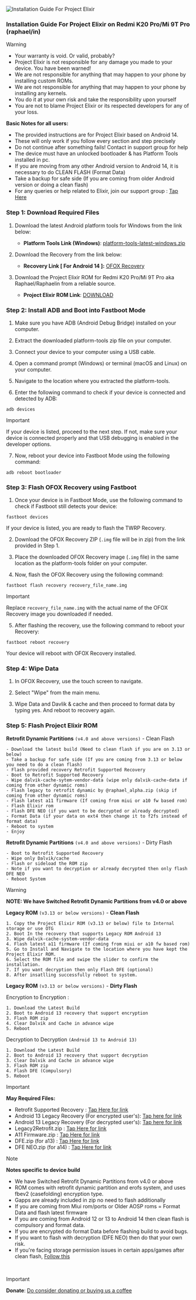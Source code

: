 ![Installation Guide For Project Elixir](https://i.imgur.com/42LxtAl.png)

### Installation Guide For Project Elixir on Redmi K20 Pro/Mi 9T Pro (raphael/in)

> [!Warning]
> * Your warranty is void. Or valid, probably?
> * Project Elixir is not responsible for any damage you made to your device. You have been warned!
> * We are not responsible for anything that may happen to your phone by installing custom ROMs.
> * We are not responsible for anything that may happen to your phone by installing any kernels.
> * You do it at your own risk and take the responsibility upon yourself
> * You are not to blame Project Elixir or its respected developers for any of your loss.
>
> **Basic Notes for all users:**  
> * The provided instructions are for Project Elixir based on Android 14.
> * These will only work if you follow every section and step precisely
> * Do not continue after something fails! Contact in support group for help
> * The device must have an unlocked bootloader & has Platform Tools installed in pc.
> * If you are moving from any other Android version to Android 14, it is necessary to do CLEAN FLASH (Format Data)
> * Take a backup for safe side (If you are coming from older Android version or doing a clean flash)
> * For any queries or help related to Elixir, join our support group : [Tap Here](https://telegram.me/Elixir_Discussion)  



### Step 1: Download Required Files
1. Download the latest Android platform tools for Windows from the link below:
   - **Platform Tools Link (Windows)**: [platform-tools-latest-windows.zip](https://dl.google.com/android/repository/platform-tools-latest-windows.zip)

2. Download the Recovery from the link below:
   - **Recovery Link [ For Android 14 ]:** [OFOX Recovery](https://nc.razrcloud.duckdns.org/s/rNGeDfT9CptrA35)

3. Download the Project Elixir ROM for Redmi K20 Pro/Mi 9T Pro aka Raphael/Raphaelin from a reliable source.
   - **Project Elixir ROM Link**: [DOWNLOAD](https://projectelixiros.com/device/raphael)

### Step 2: Install ADB and Boot into Fastboot Mode
1. Make sure you have ADB (Android Debug Bridge) installed on your computer. 

2. Extract the downloaded platform-tools zip file on your computer.

3. Connect your device to your computer using a USB cable.

4. Open a command prompt (Windows) or terminal (macOS and Linux) on your computer.

5. Navigate to the location where you extracted the platform-tools.

6. Enter the following command to check if your device is connected and detected by ADB:

```
adb devices
```
> [!Important]
> If your device is listed, proceed to the next step. If not, make sure your device is connected properly and that USB debugging is enabled in the developer options.

7. Now, reboot your device into Fastboot Mode using the following command:

```
adb reboot bootloader
```

### Step 3: Flash OFOX Recovery using Fastboot
1. Once your device is in Fastboot Mode, use the following command to check if Fastboot still detects your device:

```
fastboot devices
```

If your device is listed, you are ready to flash the TWRP Recovery.

2. Download the OFOX Recovery ZIP (`.img` file will be in zip) from the link provided in Step 1.

3. Place the downloaded OFOX Recovery image (`.img` file) in the same location as the platform-tools folder on your computer.

4. Now, flash the OFOX Recovery using the following command:

```
fastboot flash recovery recovery_file_name.img
```
> [!Important]
> Replace `recovery_file_name.img` with the actual name of the OFOX Recovery image you downloaded if needed.

5. After flashing the recovery, use the following command to reboot your Recovery:

```
fastboot reboot recovery
```

Your device will reboot with OFOX Recovery installed.

### Step 4: Wipe Data
1. In OFOX Recovery, use the touch screen to navigate.

2. Select "Wipe" from the main menu.

3. Wipe Data and Davlik & cache and then proceed to format data by typing yes. And reboot to recovery again.

### Step 5: Flash Project Elixir ROM

**Retrofit Dynamic Partitions** `(v4.0 and above versions)` - Clean Flash
```
- Download the latest build (Need to clean flash if you are on 3.13 or below)
- Take a backup for safe side (If you are coming from 3.13 or below you need to do a clean flash)
- Flash provided recovery Retrofit Supported Recovery
- Boot to Retrofit Supported Recovery
- Wipe dalvik-cache-sytem-vendor-data (wipe only dalvik-cache-data if coming from other dynamic roms)
- Flash legacy to retrofit dynamic by @raphael_alpha.zip (skip if coming from other dynamic roms)
- Flash latest a11 firmware (If coming from miui or a10 fw based rom)
- Flash Elixir rom
- Flash DFE NEO (if you want to be decrypted or already decrypted)
- Format Data (if your data on ext4 then change it to f2fs instead of format data)
- Reboot to system
- Enjoy
```

**Retrofit Dynamic Partitions** `(v4.0 and above versions)` - Dirty Flash
```
- Boot to Retrofit Supported Recovery
- Wipe only Dalvik/cache
- Flash or sideload the ROM zip
﻿﻿- Note if you want to decryption or already decrypted then only flash DFE NEO
- Reboot System
```
> [!Warning]
> **NOTE: We have Switched Retrofit Dynamic Partitions from v4.0 or above**


**Legacy ROM** `(v3.13 or below versions)` - **Clean Flash**
```
1. Copy the Project Elixir ROM (v3.13 or below) file to Internal storage or use OTG
2. Boot In the recovery that supports Legacy ROM Android 13
3. Wipe dalvik-cache-system-vendor-data
4. Flash latest a11 firmware (If coming from miui or a10 fw based rom)
5. Go to Install and Navigate to the location where you have kept the Project Elixir ROM.
6. Select the ROM file and swipe the slider to confirm the installation.
7. If you want decryption then only Flash DFE (optional)
8. After insatlling successfully reboot to system.
```

**Legacy ROM** `(v3.13 or below versions)` - **Dirty Flash**

Encryption to Encryption :
```
1. Download the Latest Build
2. Boot to Android 13 recovery that support encryption
3. Flash ROM zip
4. Clear Dalvik and Cache in advance wipe
5. Reboot
```

Decryption to Decryption `(Android 13 to Android 13)`
```
1. Download the Latest Build
2. Boot to Android 13 recovery that support decryption
3. Clear Dalvik and Cache in advance wipe
3. Flash ROM zip
4. Flash DFE (Compulsory)
5. Reboot
```

> [!Important]
> **May Required Files:**
> * Retrofit Supported Recovery : [Tap Here for link](https://nc.razrcloud.duckdns.org/s/rNGeDfT9CptrA35)
> * Android 13 Legacy Recovery (For encrypted user's): [Tap here for link](https://t.me/Al_Arabis_Cloud/104)
> * Android 13 Legacy Recovery (For decrypted user's): [Tap here for link](https://t.me/Al_Arabis_Cloud/107)
> * Legacy2Retrofit.zip : [Tap Here for link](https://t.me/Al_Arabis_Cloud/108)
> * A11 Firmware.zip : [Tap Here for link](https://t.me/ElixerRaphael/7390)
> * DFE.zip (for a13) : [Tap Here for link](https://t.me/Al_Arabis_Cloud/299)
> * DFE NEO.zip (for a14) : [Tap Here for link](https://t.me/Al_Arabis_Cloud/298)


> [!Note] 
> **Notes specific to device build**
> * We have Switched Retrofit Dynamic Partitions from v4.0 or above
> * ROM comes with retrofit dynamic partition and erofs system, and uses fbev2 (casefolding) encryption type.
> * Gapps are already included in zip no need to flash additionally
> * If you are coming from Miui rom/ports or Older AOSP roms = Format Data and flash latest firmware
> * If you are coming from Android 12 or 13 to Android 14 then clean flash is compulsory and format data.
> * If you are encrypted do format Data before flashing build to avoid bugs.
> * If you want to flash with decryption (DFE NEO) then do that your own risk.
> * If you're facing storage permission issues in certain apps/games after clean flash, [Follow this](https://t.me/ElixerRaphael/8707)

<br>

> [!Important]
> **Donate**: [Do consider donating or buying us a coffee](https://projectelixiros.com/donate)

